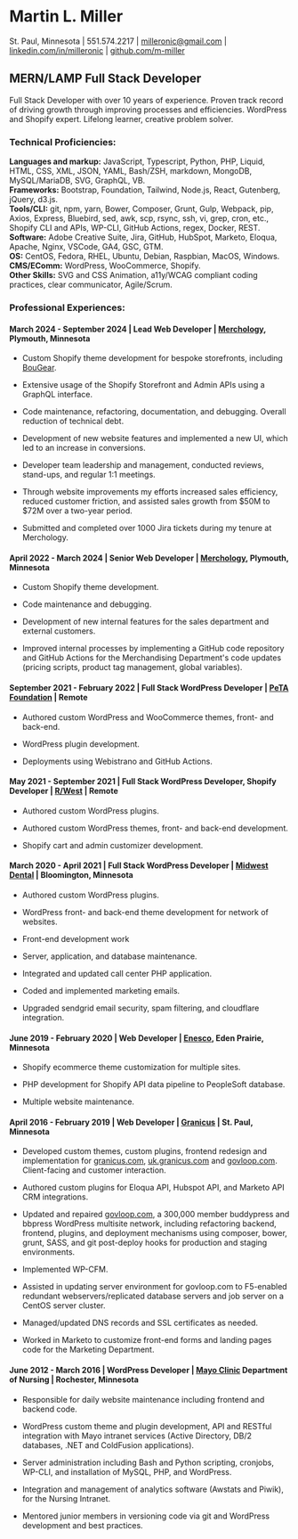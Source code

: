 # Martin L. Miller  
St. Paul, Minnesota | 551.574.2217 | [milleronic@gmail.com](mailto:milleronic@gmail.com) | [linkedin.com/in/milleronic](http://linkedin.com/in/milleronic) | [github.com/m-miller](http://github.com/m-miller)

## MERN/LAMP Full Stack Developer 
Full Stack Developer with over 10 years of experience. Proven track record of driving growth through improving processes and efficiencies. WordPress and Shopify expert. Lifelong learner, creative problem solver. 

### **Technical Proficiencies:**
**Languages and markup:** JavaScript, Typescript, Python, PHP, Liquid, HTML, CSS, XML, JSON, YAML, Bash/ZSH, markdown, MongoDB, MySQL/MariaDB, SVG, GraphQL, VB.\
**Frameworks:** Bootstrap, Foundation, Tailwind, Node.js, React, Gutenberg, jQuery, d3.js.\
**Tools/CLI:** git, npm, yarn, Bower, Composer, Grunt, Gulp, Webpack, pip, Axios, Express, Bluebird, sed, awk, scp, rsync, ssh, vi, grep, cron, etc., Shopify CLI and APIs, WP-CLI, GitHub Actions, regex, Docker, REST.\
**Software:** Adobe Creative Suite, Jira, GitHub, HubSpot, Marketo, Eloqua, Apache, Nginx, VSCode, GA4, GSC, GTM.\
**OS:** CentOS, Fedora, RHEL, Ubuntu, Debian, Raspbian, MacOS, Windows.\
**CMS/EComm:** WordPress, WooCommerce, Shopify.\
**Other Skills:** SVG and CSS Animation, a11y/WCAG compliant coding practices, clear communicator, Agile/Scrum. 

### **Professional Experiences:**  
#### March 2024 \- September 2024 | Lead Web Developer | [Merchology](https://www.merchology.com), Plymouth, Minnesota 

- Custom Shopify theme development for bespoke storefronts, including [BouGear](https://bougear.com).

- Extensive usage of the Shopify Storefront and Admin APIs using a GraphQL interface.
  
- Code maintenance, refactoring, documentation, and debugging. Overall reduction of technical debt.
  
- Development of new website features and implemented a new UI, which led to an increase in conversions.
    
- Developer team leadership and management, conducted reviews, stand-ups, and regular 1:1 meetings.
   
- Through website improvements my efforts increased sales efficiency, reduced customer friction, and assisted sales growth from $50M to $72M over a two-year period.
   
- Submitted and completed over 1000 Jira tickets during my tenure at Merchology.


#### April 2022 \- March 2024 | Senior Web Developer | [Merchology](https://www.merchology.com), Plymouth, Minnesota 

- Custom Shopify theme development.
    
- Code maintenance and debugging.
    
- Development of new internal features for the sales department and external customers.
  
- Improved internal processes by implementing a GitHub code repository and GitHub Actions for the Merchandising Department's code updates (pricing scripts, product tag management, global variables).


#### September 2021 \- February 2022 | Full Stack WordPress Developer | [PeTA Foundation](https://peta.org) | Remote

- Authored custom WordPress and WooCommerce themes, front- and back-end.
    
- WordPress plugin development.
    
- Deployments using Webistrano and GitHub Actions.


#### May 2021 \- September 2021 | Full Stack WordPress Developer, Shopify Developer | [R/West](https://www.rwest.com/) | Remote

- Authored custom WordPress plugins.
    
- Authored custom WordPress themes, front- and back-end development.
    
- Shopify cart and admin customizer development.


#### March 2020 \- April 2021 | Full Stack WordPress Developer | [Midwest Dental](https://midwest-dental.com/) | Bloomington, Minnesota 

- Authored custom WordPress plugins.
    
- WordPress front- and back-end theme development for network of websites.
    
- Front-end development work
    
- Server, application, and database maintenance.
   
- Integrated and updated call center PHP application.
   
- Coded and implemented marketing emails.
   
- Upgraded sendgrid email security, spam filtering, and cloudflare integration.


#### June 2019 \- February 2020 | Web Developer | [Enesco](https://shop.enesco.com/), Eden Prairie, Minnesota 

- Shopify ecommerce theme customization for multiple sites.
    
- PHP development for Shopify API data pipeline to PeopleSoft database.
    
- Multiple website maintenance.


#### April 2016 \- February 2019 | Web Developer | [Granicus](https://granicus.com/) | St. Paul, Minnesota 

- Developed custom themes, custom plugins, frontend redesign and implementation for [granicus.com](https://granicus.com), [uk.granicus.com](https://granicus.uk) and [govloop.com](https://govloop.com). Client-facing and customer interaction.
    
- Authored custom plugins for Eloqua API, Hubspot API, and Marketo API CRM integrations.
    
- Updated and repaired [govloop.com](https://www.govloop.com), a 300,000 member buddypress and bbpress WordPress multisite network, including refactoring backend, frontend, plugins, and deployment mechanisms using composer, bower, grunt, SASS, and git post-deploy hooks for production and staging environments.
    
- Implemented WP-CFM.
    
- Assisted in updating server environment for govloop.com to F5-enabled redundant webservers/replicated database servers and job server on a CentOS server cluster.
    
- Managed/updated DNS records and SSL certificates as needed.
    
- Worked in Marketo to customize front-end forms and landing pages code for the Marketing Department.


#### June 2012 \- March 2016 | WordPress Developer | [Mayo Clinic](https://www.mayoclinic.org/) Department of Nursing | Rochester, Minnesota 

- Responsible for daily website maintenance including frontend and backend code.
    
- WordPress custom theme and plugin development, API and RESTful integration with Mayo intranet services (Active Directory, DB/2 databases, .NET and ColdFusion applications).
    
- Server administration including Bash and Python scripting, cronjobs, WP-CLI, and installation of MySQL, PHP, and WordPress.
    
- Integration and management of analytics software (Awstats and Piwik), for the Nursing Intranet.
    
- Mentored junior members in versioning code via git and WordPress development and best practices.
